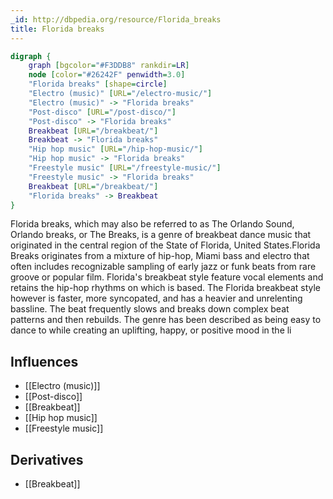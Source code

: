 ```yaml
---
_id: http://dbpedia.org/resource/Florida_breaks
title: Florida breaks
---
```


```dot
digraph {
	graph [bgcolor="#F3DDB8" rankdir=LR]
	node [color="#26242F" penwidth=3.0]
	"Florida breaks" [shape=circle]
	"Electro (music)" [URL="/electro-music/"]
	"Electro (music)" -> "Florida breaks"
	"Post-disco" [URL="/post-disco/"]
	"Post-disco" -> "Florida breaks"
	Breakbeat [URL="/breakbeat/"]
	Breakbeat -> "Florida breaks"
	"Hip hop music" [URL="/hip-hop-music/"]
	"Hip hop music" -> "Florida breaks"
	"Freestyle music" [URL="/freestyle-music/"]
	"Freestyle music" -> "Florida breaks"
	Breakbeat [URL="/breakbeat/"]
	"Florida breaks" -> Breakbeat
}
```

Florida breaks, which may also be referred to as The Orlando Sound, Orlando breaks, or The Breaks, is a genre of breakbeat dance music that originated in the central region of the State of Florida, United States.Florida Breaks originates from a mixture of hip-hop, Miami bass and electro that often includes recognizable sampling of early jazz or funk beats from rare groove or popular film. Florida's breakbeat style feature vocal elements and retains the hip-hop rhythms on which is based. The Florida breakbeat style however is faster, more syncopated, and has a heavier and unrelenting bassline. The beat frequently slows and breaks down complex beat patterns and then rebuilds. The genre has been described as being easy to dance to while creating an uplifting, happy, or positive mood in the li

## Influences
- [[Electro (music)]]
- [[Post-disco]]
- [[Breakbeat]]
- [[Hip hop music]]
- [[Freestyle music]]

## Derivatives
- [[Breakbeat]]

